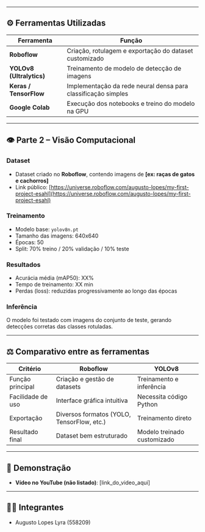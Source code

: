 
---

## ⚙️ Ferramentas Utilizadas

| Ferramenta | Função |
|-------------|--------|
| **Roboflow** | Criação, rotulagem e exportação do dataset customizado |
| **YOLOv8 (Ultralytics)** | Treinamento de modelo de detecção de imagens |
| **Keras / TensorFlow** | Implementação da rede neural densa para classificação simples |
| **Google Colab** | Execução dos notebooks e treino do modelo na GPU |

---

## 👁️ Parte 2 – Visão Computacional

### Dataset
- Dataset criado no **Roboflow**, contendo imagens de **[ex: raças de gatos e cachorros]**  
- Link público: [https://universe.roboflow.com/augusto-lopes/my-first-project-esahl](https://universe.roboflow.com/augusto-lopes/my-first-project-esahl)

### Treinamento
- Modelo base: `yolov8n.pt`
- Tamanho das imagens: 640x640
- Épocas: 50
- Split: 70% treino / 20% validação / 10% teste

### Resultados
- Acurácia média (mAP50): XX%
- Tempo de treinamento: XX min
- Perdas (loss): reduzidas progressivamente ao longo das épocas

### Inferência
O modelo foi testado com imagens do conjunto de teste, gerando detecções corretas das classes rotuladas.  

---

## ⚖️ Comparativo entre as ferramentas

| Critério | Roboflow | YOLOv8 |
|-----------|-----------|--------|
| Função principal | Criação e gestão de datasets | Treinamento e inferência |
| Facilidade de uso | Interface gráfica intuitiva | Necessita código Python |
| Exportação | Diversos formatos (YOLO, TensorFlow, etc.) | Treinamento direto |
| Resultado final | Dataset bem estruturado | Modelo treinado customizado |

---

## 🎥 Demonstração

- **Vídeo no YouTube (não listado)**: [link_do_video_aqui]

---

## 👨‍💻 Integrantes
- Augusto Lopes Lyra (558209)
